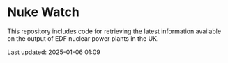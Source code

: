 # Nuke Watch

This repository includes code for retrieving the latest information available on the output of EDF nuclear power plants in the UK.

Last updated: 2025-01-06 01:09